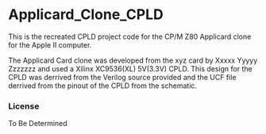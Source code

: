 # Applicard_Clone_CPLD

This is the recreated CPLD project code for the CP/M Z80 Applicard clone for the Apple II computer. 

The Applicard Card clone was developed from the xyz card by Xxxxx Yyyyy Zzzzzzz and used a Xilinx XC9536(XL) 5V(3.3V)
CPLD. This design for the CPLD was derrived from the Verilog source provided and the UCF file derrived from the pinout
of the CPLD from the schematic.

### License

To Be Determined 



